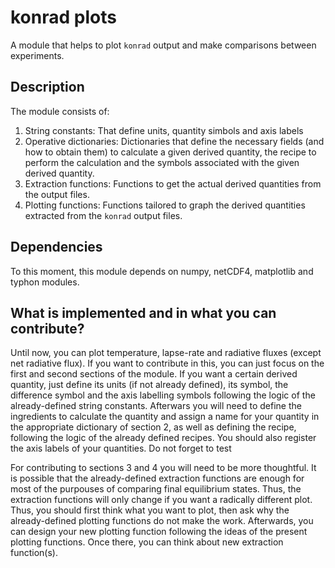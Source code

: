 # konrad plots

A module that helps to plot `konrad` output and make comparisons between experiments.

## Description

The module consists of:

1. String constants: That define units, quantity simbols and axis labels
2. Operative dictionaries: Dictionaries that define the necessary fields (and how to obtain them) to calculate a given derived quantity, the recipe to perform the calculation and the symbols associated with the given derived quantity.
3. Extraction functions: Functions to get the actual derived quantities from the output files.
4. Plotting functions: Functions tailored to graph the derived quantities extracted from the `konrad` output files.

## Dependencies

To this moment, this module depends on numpy, netCDF4, matplotlib and typhon modules.

## What is implemented and in what you can contribute?

Until now, you can plot temperature, lapse-rate and radiative fluxes (except net radiative flux). If you want to contribute in this, you can just focus on the first and second sections of the module. If you want a certain derived quantity, just define its units (if not already defined), its symbol, the difference symbol and the axis labelling symbols following the logic of the already-defined string constants. Afterwars you will need to define the ingredients to calculate the quantity and assign a name for your quantity in the appropriate dictionary of section 2, as well as defining the recipe, following the logic of the already defined recipes. You should also register the axis labels of your quantities. Do not forget to test

For contributing to sections 3 and 4 you will need to be more thoughtful. It is possible that the already-defined extraction functions are enough for most of the purpouses of comparing final equilibrium states. Thus, the extraction functions will only change if you want a radically different plot. Thus, you should first think what you want to plot, then ask why the already-defined plotting functions do not make the work. Afterwards, you can design your new plotting function following the ideas of the present plotting functions. Once there, you can think about new extraction function(s).

